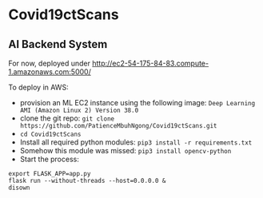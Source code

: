 # Covid19ctScans

## AI Backend System

For now, deployed under http://ec2-54-175-84-83.compute-1.amazonaws.com:5000/

To deploy in AWS:
- provision an ML EC2 instance using the following image: `Deep Learning AMI (Amazon Linux 2) Version 38.0`
- clone the git repo: `git clone https://github.com/PatienceMbuhNgong/Covid19ctScans.git`
- `cd Covid19ctScans`
- Install all required python modules: `pip3 install -r requirements.txt`
- Somehow this module was missed: `pip3 install opencv-python`
- Start the process:
```
export FLASK_APP=app.py
flask run --without-threads --host=0.0.0.0 &
disown
```


